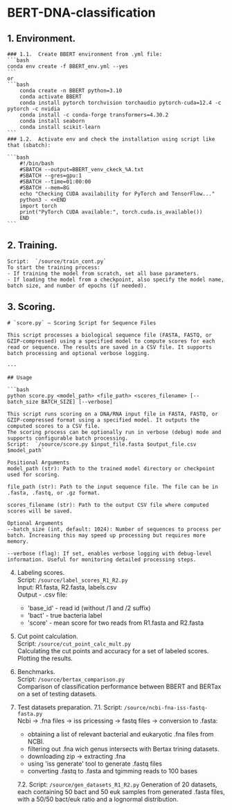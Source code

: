 ﻿# BERT-DNA-classification
## 1. Environment.  
    ### 1.1.  Create BBERT environment from .yml file:
    ```bash
    conda env create -f BBERT_env.yml --yes  
    ```
    or  
    ```bash
        conda create -n BBERT python=3.10  
        conda activate BBERT  
        conda install pytorch torchvision torchaudio pytorch-cuda=12.4 -c pytorch -c nvidia  
        conda install -c conda-forge transformers=4.30.2  
        conda install seaborn  
        conda install scikit-learn  
    ```
    ### 1.2.  Activate env and check the installation using script like that (sbatch):  

    ```bash  
        #!/bin/bash  
        #SBATCH --output=BBERT_venv_ckeck_%A.txt  
        #SBATCH --gres=gpu:1  
        #SBATCH --time=01:00:00  
        #SBATCH --mem=8G  
        echo "Checking CUDA availability for PyTorch and TensorFlow..."  
        python3 - <<END  
        import torch  
        print("PyTorch CUDA available:", torch.cuda.is_available())  
        END  
    ```

## 2. Training.  
    Script:  `/source/train_cont.py`  
    To start the training process:  
    - If training the model from scratch, set all base parameters.  
    - If loading the model from a checkpoint, also specify the model name, batch size, and number of epochs (if needed).  

## 3. Scoring.
    # `score.py` — Scoring Script for Sequence Files

    This script processes a biological sequence file (FASTA, FASTQ, or GZIP-compressed) using a specified model to compute scores for each read or sequence. The results are saved in a CSV file. It supports batch processing and optional verbose logging.

    ---

    ## Usage

    ```bash
    python score.py <model_path> <file_path> <scores_filename> [--batch_size BATCH_SIZE] [--verbose]

    This script runs scoring on a DNA/RNA input file in FASTA, FASTQ, or GZIP-compressed format using a specified model. It outputs the computed scores to a CSV file.
    The scoring process can be optionally run in verbose (debug) mode and supports configurable batch processing.
    Script:  `/source/score.py $input_file.fasta $output_file.csv $model_path`  
    
    Positional Arguments
    model_path (str): Path to the trained model directory or checkpoint used for scoring.

    file_path (str): Path to the input sequence file. The file can be in .fasta, .fastq, or .gz format.

    scores_filename (str): Path to the output CSV file where computed scores will be saved.

    Optional Arguments
    --batch_size (int, default: 1024): Number of sequences to process per batch. Increasing this may speed up processing but requires more memory.

    --verbose (flag): If set, enables verbose logging with debug-level information. Useful for monitoring detailed processing steps.

4. Labeling scores.  
    Script:  `/source/label_scores_R1_R2.py`    
    Input:  R1.fasta, R2.fasta, labels.csv  
    Output  - .csv file:  
    - 'base_id'   - read id (without /1 and /2 suffix)  
    - 'bact'      - true bacteria label  
    - 'score'     - mean score for two reads from R1.fasta and R2.fasta  

5. Cut point calculation.  
    Script:  `/source/cut_point_calc_mult.py`  
    Calculating the cut points and accuracy for a set of labeled scores.  
    Plotting the results.  

6. Benchmarks.  
    Script:  `/source/bertax_comparison.py`  
    Comparison of classification performance between BBERT and BERTax on a set of testing datasets.  

7. Test datasets preparation.
    7.1.  Script: `/source/ncbi-fna-iss-fastq-fasta.py`  
    Ncbi -> .fna files -> iss pricessing -> fastq files -> conversion to .fasta:  
    - obtaining a list of relevant bacterial and eukaryotic .fna files from NCBI.  
    - filtering out .fna wich genus intersects with Bertax trining datasets.  
    - downloading zip -> extracting .fna  
    - using 'iss generate' tool to generate .fastq files  
    - converting .fastq to .fasta and tgimming reads to 100 bases  

    7.2.  Script:  `/source/gen_datasets_R1_R2.py`
    Generation of 20 datasets, each containing 50 bact and 50 euk samples from generated .fasta files, with a 50/50 bact/euk ratio and a lognormal distribution.  
